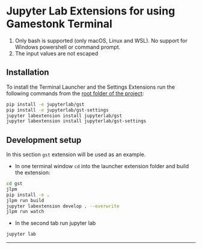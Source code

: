 # Jupyter Lab Extensions for using Gamestonk Terminal

1. Only bash is supported (only macOS, Linux and WSL). No support for Windows powershell or command prompt.
2. The input values are not escaped

## Installation

To install the Terminal Launcher and the Settings Extensions run the following commands from the [root folder of the project](/):

```bash
pip install -e jupyterlab/gst
pip install -e jupyterlab/gst-settings
jupyter labextension install jupyterlab/gst
jupyter labextension install jupyterlab/gst-settings
```

## Development setup

In this section `gst` extension will be used as an example.

- In one terminal window `cd` into the launcher extension folder and build the extension:

```bash
cd gst
jlpm
pip install -e .
jlpm run build
jupyter labextension develop . --overwrite
jlpm run watch
```

- In the second tab run jupyter lab

```bash
jupyter lab
```

---
